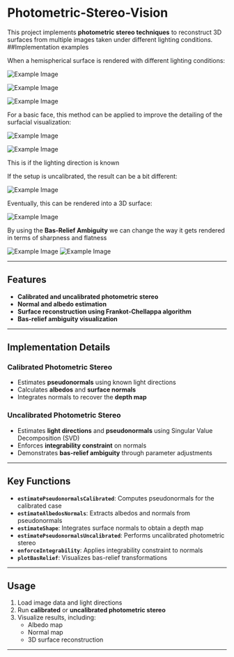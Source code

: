 # Photometric-Stereo-Vision


This project implements **photometric stereo techniques** to reconstruct 3D surfaces from multiple images taken under different lighting conditions.
##Implementation examples

When a hemispherical surface is rendered with different lighting conditions:

![Example Image](images/sphere1.png) 

![Example Image](images/sphere2.png)

![Example Image](images/sphere3.png)

For a basic face, this method can be applied to improve the detailing of the surfacial visualization:

![Example Image](images/facegrey.png)

![Example Image](images/facecol.png)

This is if the lighting direction is known

If the setup is uncalibrated, the result can be a bit different:

![Example Image](images/facecoluncalib.png)


Eventually, this can be rendered into a 3D surface:

![Example Image](images/face3d.png)

By using the **Bas-Relief Ambiguity** we can change the way it gets rendered in terms of sharpness and flatness

![Example Image](images/face3d2.png) ![Example Image](images/face3d3.png)

---

## Features

- **Calibrated and uncalibrated photometric stereo**  
- **Normal and albedo estimation**  
- **Surface reconstruction using Frankot-Chellappa algorithm**  
- **Bas-relief ambiguity visualization**  

---

## Implementation Details

### Calibrated Photometric Stereo
- Estimates **pseudonormals** using known light directions
- Calculates **albedos** and **surface normals**
- Integrates normals to recover the **depth map**

### Uncalibrated Photometric Stereo
- Estimates **light directions** and **pseudonormals** using Singular Value Decomposition (SVD)
- Enforces **integrability constraint** on normals
- Demonstrates **bas-relief ambiguity** through parameter adjustments

---

## Key Functions

- **`estimatePseudonormalsCalibrated`**: Computes pseudonormals for the calibrated case  
- **`estimateAlbedosNormals`**: Extracts albedos and normals from pseudonormals  
- **`estimateShape`**: Integrates surface normals to obtain a depth map  
- **`estimatePseudonormalsUncalibrated`**: Performs uncalibrated photometric stereo  
- **`enforceIntegrability`**: Applies integrability constraint to normals  
- **`plotBasRelief`**: Visualizes bas-relief transformations  

---

## Usage

1. Load image data and light directions  
2. Run **calibrated** or **uncalibrated photometric stereo**  
3. Visualize results, including:  
   - Albedo map  
   - Normal map  
   - 3D surface reconstruction  

---
